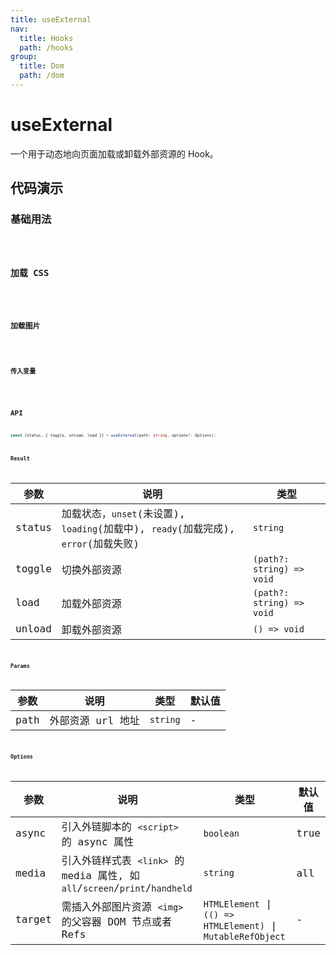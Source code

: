 ```yaml
---
title: useExternal
nav:
  title: Hooks
  path: /hooks
group:
  title: Dom
  path: /dom
---
```


# useExternal

一个用于动态地向页面加载或卸载外部资源的 Hook。

## 代码演示

### 基础用法

<code src="./demo/demo1.tsx" />

### 加载 CSS

<code src="./demo/demo2.tsx" />

### 加载图片

<code src="./demo/demo3.tsx" />

### 传入变量

<code src="./demo/demo4.tsx" />

## API

```typescript
const [status, { toggle, unload, load }] = useExternal(path: string, options?: Options);
```

### Result

| 参数    | 说明         | 类型                                                 |
|---------|--------------|------------------------------------------------------|
| status  | 加载状态，`unset`(未设置), `loading`(加载中), `ready`(加载完成), `error`(加载失败) | `string` |
| toggle  | 切换外部资源 | `(path?: string) => void`  |
| load    | 加载外部资源 | `(path?: string) => void` |
| unload  | 卸载外部资源 | `() => void` |

### Params

| 参数     | 说明                                  | 类型     | 默认值 |
|------------|----------------------------------------------|----------|---------|
| path       | 外部资源 url 地址                             | `string` | -       |

### Options

| 参数     | 说明                                  | 类型     | 默认值 |
|------------|----------------------------------------------|----------|---------|
| async | 引入外链脚本的 `<script>` 的 async 属性 | `boolean` | true       |
| media | 引入外链样式表 `<link>` 的 media 属性, 如 `all`/`screen`/`print`/`handheld` | `string` | all       |
| target | 需插入外部图片资源 `<img>` 的父容器 DOM 节点或者 Refs  | `HTMLElement` \| `(() => HTMLElement)` \| `MutableRefObject` | -      |
